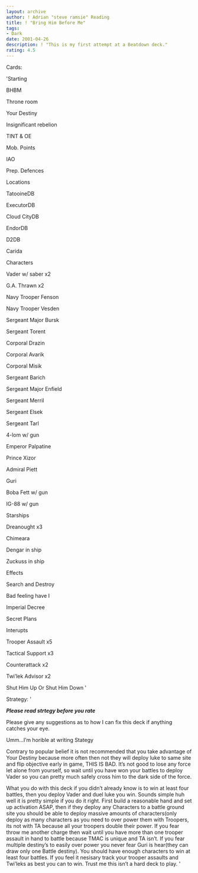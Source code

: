 ```yaml
---
layout: archive
author: ! Adrian "steve ramsie" Reading
title: ! "Bring Him Before Me"
tags:
- Dark
date: 2001-04-26
description: ! "This is my first attempt at a Beatdown deck."
rating: 4.5
---
```

Cards: 

'Starting

BHBM

Throne room

Your Destiny

Insignificant rebelion

TINT & OE

Mob. Points

IAO

Prep. Defences


Locations

TatooineDB

ExecutorDB

Cloud CityDB

EndorDB

D2DB

Carida


Characters

Vader w/ saber x2

G.A. Thrawn x2 

Navy Trooper Fenson

Navy Trooper Vesden

Sergeant Major Bursk

Sergeant Torent

Corporal Drazin

Corporal Avarik

Corporal Misik

Sergeant Barich

Sergeant Major Enfield

Sergeant Merril

Sergeant Elsek

Sergeant Tarl

4-lom w/ gun

Emperor Palpatine

Prince Xizor

Admiral Piett

Guri

Boba Fett w/ gun

IG-88 w/ gun


Starships

Dreanought x3

Chimeara

Dengar in ship

Zuckuss in ship


Effects

Search and Destroy

Bad feeling have I

Imperial Decree

Secret Plans


Interupts

Trooper Assault x5

Tactical Support x3

Counterattack x2

Twi’lek Advisor x2

Shut Him Up Or Shut Him Down '

Strategy: '

***************Please read strtegy before you rate***************


Please give any suggestions as to how I can fix this deck if anything catches your eye.


Umm...I’m horible at writing Stategy


Contrary to popular belief it is not recommended that you take advantage of Your Destiny because more often then not they will deploy luke to same site and flip objective early in game, THIS IS BAD. It’s not good to lose any force let alone from yourself, so wait until you have won your battles to deploy Vader so you can pretty much safely cross him to the dark side of the force.  


What you do with this deck if you didn’t already know is to win at least four battles, then you deploy Vader and duel luke you win. Sounds simple huh well it is pretty simple if you do it right. First build a reasonable hand and set up activation ASAP, then if they deploy any Characters to a battle ground site you should be able to deploy massive amounts of characters(only deploy as many characters as you need to over power them with Troopers, its not with TA because all your troopers double their power. If you fear throw me another charge then wait until you have more than one trooper assault in hand to battle because TMAC is unique and TA isn’t. If you fear multiple destiny’s to easily over power you never fear Guri is hear(they can draw only one Battle destiny). You should have enough characters to win at least four battles. If you feel it nesisary track your trooper assaults and Twi’leks as best you can to win. Trust me this isn’t a hard deck to play.    '